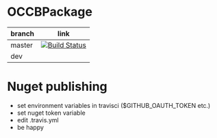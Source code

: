 # OCCBPackage

| branch  |  link |
|---|---|
| master  |  [![Build Status](https://travis-ci.org/OmniChannelChatBot/OCCBPackage.svg?branch=master)](https://travis-ci.org/OmniChannelChatBot/OCCBPackage) |
|  dev |   |

# Nuget publishing
- set environment variables in travisci ($GITHUB_OAUTH_TOKEN etc.)
- set nuget token variable
- edit .travis.yml
- be happy
